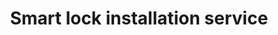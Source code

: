 ---
title: "Smart lock installation service"
alt: "Installing smart locks for keycard or keyless entry and enhanced security control"
description: "Installing smart locks for keycard or keyless entry and enhanced security control"
category: "locksmith"
subcategory: "smart-lock-installation"
image: "/tradespeople/locksmith/smart-lock-installation.webp"
ogImage: "/tradespeople/locksmith/smart-lock-installation.webp"
colour: "blue"
pathtxt: "Smart lock installation"
published: true
---